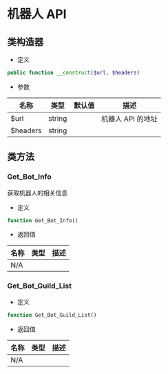 # 机器人 API

## 类构造器

- 定义

```php
public function __construct($url, $headers)
```

- 参数

| 名称     | 类型   | 默认值 | 描述              |
| -------- | ------ | ------ | ----------------- |
| $url     | string |        | 机器人 API 的地址 |
| $headers | string |        |                   |

## 类方法

### Get_Bot_Info

获取机器人的相关信息

- 定义

```php
function Get_Bot_Info()
```

- 返回值

| 名称 | 类型 | 描述 |
| ---- | ---- | ---- |
| N/A  |      |      |

### Get_Bot_Guild_List

- 定义

```php
function Get_Bot_Guild_List()
```

- 返回值

| 名称 | 类型 | 描述 |
| ---- | ---- | ---- |
| N/A  |      |      |
